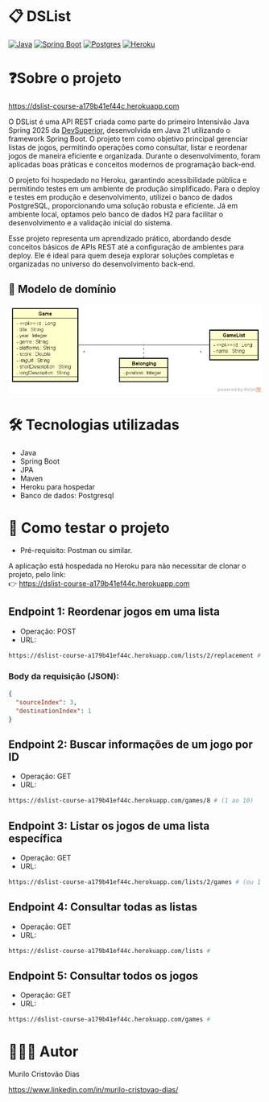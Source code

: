 # 📋 DSList
[![Java](https://img.shields.io/badge/Java-%23ED8B00.svg?logo=openjdk&logoColor=white)](#)
[![Spring Boot](https://img.shields.io/badge/Spring%20Boot-6DB33F?logo=springboot&logoColor=fff)](#)
[![Postgres](https://img.shields.io/badge/Postgres-%23316192.svg?logo=postgresql&logoColor=white)](#)
[![Heroku](https://img.shields.io/badge/Heroku-430098?logo=heroku&logoColor=fffe)](#)

# ❓Sobre o projeto

https://dslist-course-a179b41ef44c.herokuapp.com

O DSList é uma API REST criada como parte do primeiro Intensivão Java Spring 2025 da [DevSuperior](https://devsuperior.com.br "Site da DevSuperior"), desenvolvida em Java 21 utilizando o framework Spring Boot. O projeto tem como objetivo principal gerenciar listas de jogos, permitindo operações como consultar, listar e reordenar jogos de maneira eficiente e organizada. Durante o desenvolvimento, foram aplicadas boas práticas e conceitos modernos de programação back-end.

O projeto foi hospedado no Heroku, garantindo acessibilidade pública e permitindo testes em um ambiente de produção simplificado. Para o deploy e testes em produção e desenvolvimento, utilizei o banco de dados PostgreSQL, proporcionando uma solução robusta e eficiente. Já em ambiente local, optamos pelo banco de dados H2 para facilitar o desenvolvimento e a validação inicial do sistema.

Esse projeto representa um aprendizado prático, abordando desde conceitos básicos de APIs REST até a configuração de ambientes para deploy. Ele é ideal para quem deseja explorar soluções completas e organizadas no universo do desenvolvimento back-end.

## 📃 Modelo de domínio
![Modelo de domínio](https://raw.githubusercontent.com/devsuperior/java-spring-dslist/main/resources/dslist-model.png)

# 🛠️ Tecnologias utilizadas
- Java
- Spring Boot
- JPA
- Maven
- Heroku para hospedar
- Banco de dados: Postgresql

# 🧪 Como testar o projeto
- Pré-requisito: Postman ou similar.

A aplicação está hospedada no Heroku para não necessitar de clonar o projeto, pelo link:  
👉 https://dslist-course-a179b41ef44c.herokuapp.com

## Endpoint 1: Reordenar jogos em uma lista
- Operação: POST
- URL: 
``` bash 
https://dslist-course-a179b41ef44c.herokuapp.com/lists/2/replacement # (ou 1 no lugar do 2)
```
### Body da requisição (JSON):  
``` json
{
  "sourceIndex": 3,
  "destinationIndex": 1
}
```

## Endpoint 2: Buscar informações de um jogo por ID
- Operação: GET
- URL:
``` bash 
https://dslist-course-a179b41ef44c.herokuapp.com/games/8 # (1 ao 10)
```

## Endpoint 3: Listar os jogos de uma lista específica
- Operação: GET
- URL:
``` bash 
https://dslist-course-a179b41ef44c.herokuapp.com/lists/2/games # (ou 1 no lugar do 2)
```

## Endpoint 4: Consultar todas as listas
- Operação: GET
- URL:
``` bash 
https://dslist-course-a179b41ef44c.herokuapp.com/lists #
```

## Endpoint 5: Consultar todos os jogos
- Operação: GET
- URL:
``` bash 
https://dslist-course-a179b41ef44c.herokuapp.com/games #
```

# 🧙🏼‍♂️️ Autor

Murilo Cristovão Dias

https://www.linkedin.com/in/murilo-cristovao-dias/
